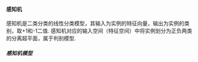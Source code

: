 #### 感知机
感知机是二类分类的线性分类模型，其输入为实例的特征向量，输出为实例的类别，取+1和-1二值. 
感知机对应的输入空间（特征空间）中将实例划分为正负两类的分离超平面，属于判别模型.

##### 感知机模型
